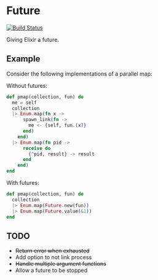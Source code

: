 # Future

[![Build Status](https://travis-ci.org/eproxus/future.png?branch=master)](https://travis-ci.org/eproxus/future)

Giving Elixir a future.

## Example

Consider the following implementations of a parallel map:

Without futures:



```Elixir
def pmap(collection, fun) do
  me = self
  collection
  |> Enum.map(fn x ->
      spawn_link(fn ->
        me <- {self, fun.(x)}
      end)
    end)
  |> Enum.map(fn pid ->
      receive do
        {^pid, result} -> result
      end
    end)
end
```

With futures:



```Elixir
def pmap(collection, fun) do
  collection
  |> Enum.map(Future.new(fun))
  |> Enum.map(Future.value(&1))
end
```

## TODO

* ~~Return error when exhausted~~
* Add option to not link process
* ~~Handle multiple argument functions~~
* Allow a future to be stopped

